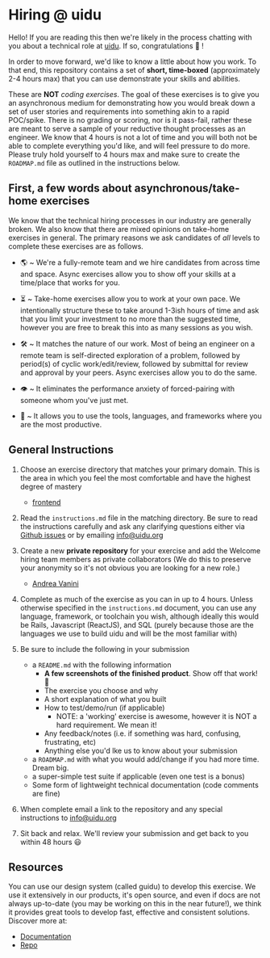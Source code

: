 # Hiring @ uidu

Hello! If you are reading this then we're likely in the process chatting with you about a technical role at [uidu](https://uidu.org). If so, congratulations :tada: !

In order to move forward, we'd like to know a little about how you work. To that end, this repository contains a set of **short, time-boxed** (approximately 2-4 hours max) that you can use demonstrate your skills and abilities.

These are **NOT** *coding exercises*. The goal of these exercises is to give you an asynchronous medium for demonstrating how you would break down a set of user stories and requirements into something akin to a rapid POC/spike. There is no grading or scoring, nor is it pass-fail, rather these are meant to serve a sample of your reductive thought processes as an engineer. We know that 4 hours is not a lot of time and you will both not be able to complete everything you'd like, and will feel pressure to do more. Please truly hold yourself to 4 hours max and make sure to create the `ROADMAP.md` file as outlined in the instructions below.

## First, a few words about asynchronous/take-home exercises

We know that the technical hiring processes in our industry are generally broken. We also know that there are mixed opinions on take-home exercises in general. The primary reasons we ask candidates of *all* levels to complete these exercises are as follows.

* 🌎  ~ We're a fully-remote team and we hire candidates from across time and space. Async exercises allow you to show off your skills at a time/place that works for you.

* ⏳  ~ Take-home exercises allow you to work at your own pace. We intentionally structure these to take around 1-3ish hours of time and ask that you limit your investment to no more than the suggested time, however you are free to break this into as many sessions as you wish.

* 🛠 ~ It matches the nature of our work. Most of being an engineer on a remote team is self-directed exploration of a problem, followed by period(s) of cyclic work/edit/review, followed by submittal for review and approval by your peers. Async exercises allow you to do the same.

* 👁 ~ It eliminates the performance anxiety of forced-pairing with someone whom you've just met.

* 🧰 ~ It allows you to use the tools, languages, and frameworks where you are the most productive.

## General Instructions

1. Choose an exercise directory that matches your primary domain. This is the area in which you feel the most comfortable and have the highest degree of mastery
    * [frontend](frontend/instructions.md)

2. Read the `instructions.md` file in the matching directory. Be sure to read the instructions carefully and ask any clarifying questions either via [Github issues](https://github.com/uidu-org/hiring-exercises/issues) or by emailing info@uidu.org

3. Create a new **private repository** for your exercise and add the Welcome hiring team members as private collaborators (We do this to preserve your anonymity so it's not obvious you are looking for a new role.)
    * [Andrea Vanini](https://github.com/apuntovanini)

4. Complete as much of the exercise as you can in up to 4 hours. Unless otherwise specified in the `instructions.md` document, you can use any language, framework, or toolchain you wish, although ideally this would be Rails, Javascript (ReactJS), and SQL (purely because those are the languages we use to build uidu and will be the most familiar with)

5. Be sure to include the following in your submission
    * a `README.md` with the following information
        * **A few screenshots of the finished product**. Show off that work! 📸
        * The exercise you choose and why
        * A short explanation of what you built
        * How to test/demo/run (if applicable)
            * NOTE: a 'working' exercise is awesome, however it is NOT a hard requirement. We mean it!
        * Any feedback/notes (i.e. if something was hard, confusing, frustrating, etc)
        * Anything else you'd lke us to know about your submission
    * a `ROADMAP.md` with what you would add/change if you had more time. Dream big.
    * a super-simple test suite if applicable (even one test is a bonus)
    * Some form of lightweight technical documentation (code comments are fine)

6. When complete email a link to the repository and any special instructions to info@uidu.org

7. Sit back and relax. We'll review your submission and get back to you within 48 hours :smiley:

## Resources

You can use our design system (called guidu) to develop this exercise. We use it extensively in our products, it's open source, and even if docs are not always up-to-date (you may be working on this in the near future!), we think it provides great tools to develop fast, effective and consistent solutions. Discover more at:

- [Documentation](https://uidu.design)
- [Repo](https://github.com/uidu-org/guidu)
